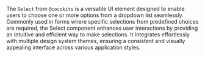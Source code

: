 The `Select` from `@cocokits` is a versatile UI element designed to enable users to choose one or more options from a dropdown list seamlessly. Commonly used in forms where specific selections from predefined choices are required, the Select component enhances user interactions by providing an intuitive and efficient way to make selections. It integrates effortlessly with multiple design system themes, ensuring a consistent and visually appealing interface across various application styles.